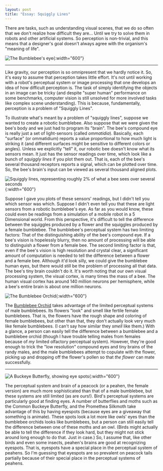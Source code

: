 ```yaml
---
layout: post
title: "Essay: Squiggly Lines"
---
```


[^1]: Recognizing that permanent fulfillment of desire is impossible, Buddhism teaches that a person should seek to free themselves from desire.


There are tasks, such as understanding visual scenes, that we do so often that we don't realize how difficult they are... Until we try to solve
them in robots and other artificial systems.  So perception is non-trivial, and this means that a designer's goal doesn't always
agree with the organism's "meaning of life".

![]({{site.url}}/assets/beeeye.jpg "The Bumblebee's eye"){:width="600"}

***

Like gravity, our perception is so omnipresent that we hardly notice it.  So, it's easy to assume that perception takes little effort.  It's not
until working with a robot's perceptual system or image processing that one develops an idea of how difficult perception is.  The task of simply
identifying the objects in an image can be tricky (and despite "super human" performance on some benchmarks, computer vision is
still unsolved for more involved tasks like complex scene understanding).  This is because, fundamentally, perception is a problem of "Squiggly
Lines".

To illustrate what's meant by a problem of "squiggly lines", suppose we wanted to create a robotic bumblebee.  Also suppose that we were given
the bee's body and we just had to program its "brain".  The bee's compound eye is really just a set of light-sensors (called *ommatidia*).
Basically, each "surface" (or ommatidium) reports a value proportional to how much light is striking it (and different surfaces might be
sensitive to different colors or angles).  Unless we explicitly "tell" it, our robotic bee doesn't know what its sensors mean.  It just has the
sensor readings over time, which look like a bunch of *squiggly lines* if you plot them out.  That is, each of the bee's several thousand
receptors reports a signal, which can be plotted over time.  So, the bee's brain's input can be viewed as several thousand aligned plots.

![]({{site.url}}/assets/squigglyLines2.png "Squiggly lines, representing roughly 2% of what a bee sees over several seconds"){:width="600"}

Suppose I gave you plots of these sensors' readings, but I didn't tell you which sensor was which.  Suppose I didn't even tell you that these
are light sensors from a robotic bumblebee's eye.  As far as you would know, these could even be readings from a simulation of a mobile robot in
a 5 Dimensional world.  From this perspective, it's difficult to tell the difference between the squiggles produced by a flower and the
squiggles produced by a female bumblebee.  The bumblebee's perceptual system has two limiting factors: That of the distinguishing ability of the
bee's compound eye.  If a bee's vision is hopelessly blurry, then no amount of processing will be able to distinguish a flower from a female
bee.  The second limiting factor is that, even if the bee's vision is high resolution and crystal clear, a significant amount of computation is
needed to tell the difference between a flower and a female bee.  Although it'd look silly, we could give the bumblebee human eyes, but there
would still be the problem of processing all that data.  The bee's tiny brain couldn't do it.  It's worth noting that our own visual processing
system, the visual cortex, is many times the mass of a bee.  The human visual cortex has around 140 million neurons per hemisphere, while a
bee's entire brain is about one million neurons.

![]({{site.url}}/assets/bumblebee.jpeg "The Bumblebee Orchid"){:width="600"}

The [Bumblebee Orchid](https://en.wikipedia.org/wiki/Ophrys_bombyliflora) takes advantage of the limited perceptual systems of male bumblebees.
Its flowers "look" and smell like fertile female bumblebees.  That is, the flowers have the rough shape and coloring of female bumblebees, but
other than that, they don't actually look very much like female bumblebees.  (I can't say how similar they *smell* like them.)  With a glance, a
person can easily tell the difference between a bumblebee and a bumblebee orchid (though I have trouble telling males from females because of
*my* limited olfactory perceptual system).  However, they're good enough to trick the "low resolution" compound eyes and tiny brains of the
randy males, and the male bumblebees attempt to copulate with the flower, picking up and dropping off the flower's pollen so that *the flower*
can mate successfully.

***

![]({{site.url}}/assets/buckeyebutterfly.jpg "A Buckeye Butterfly, showing eye spots"){:width="600"}

The perceptual system and brain of a peacock (or a peahen, the female version) are much more sophisticated than that of a male bumblebee, but
these systems are still limited (as are ours!).  Bird's perceptual systems are particularly good at finding eyes.  A number of butterflies and
moths such as the Common Buckeye Butterfly, and the Promethea Silkmoth take advantage of this by having eyespots (because eyes are a giveaway
that something is animate).  These spots look a lot more like owls' eyes than the bumblebee orchids looks like bumblebees, but a person can
still easily tell the difference between one of these moths and an owl.  (Birds might actually be able to tell the difference if they look hard,
but they might not stick around long enough to do that.  Just in case.)  So, I assume that, like other birds and even some insects, peahen's
brains are good at recognizing eyespots.  That is, eyespots have a special place in the perceptual system of peahens.  So I'm guessing that
eyespots are so prevalent on peacock tails partially because of their special place in the perceptual systems of peahens.

<!-- Another (not incompatible) reason is that eyespots were originally useful for the peafowl (as -->
<!-- they are for the Buckeye Butterflies), and the genes got "recycled".  (The former reason at -->
<!-- least seems plausible to me.) -->

